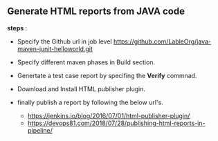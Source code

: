 ## Generate HTML reports from JAVA code


**steps** :  

- Specify the Github url in job level
    https://github.com/LableOrg/java-maven-junit-helloworld.git

- Specify different maven phases in Build section.

- Genertate a test case report by specifing the **Verify** commnad.

- Download and Install HTML publisher plugin.

- finally publish a report by following the below url's.
    - https://jenkins.io/blog/2016/07/01/html-publisher-plugin/
    - https://devops81.com/2018/07/28/publishing-html-reports-in-pipeline/
